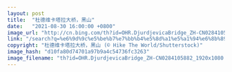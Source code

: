 ```yaml
---
layout: post
title:  "杜德维卡塔拉大桥，黑山"
date:   "2021-08-30 16:00:00 +0800"
image_url: "http://cn.bing.com/th?id=OHR.DjurdjevicaBridge_ZH-CN0284105882_1920x1080.jpg&rf=LaDigue_1920x1080.jpg&pid=hp"
link: "/search?q=%e6%9d%9c%e5%be%b7%e7%bb%b4%e5%8d%a1%e5%a1%94%e6%8b%89%e5%a4%a7%e6%a1%a5&form=hpcapt&mkt=zh-cn"
copyright: "杜德维卡塔拉大桥，黑山 (© Hike The World/Shutterstock)"
image_hash: "d10fa80d74701a97b9a4c54736fc3263"
image_filename: "th?id=OHR.DjurdjevicaBridge_ZH-CN0284105882_1920x1080.jpg&rf=LaDigue_1920x1080.jpg&pid=hp"
---
```

